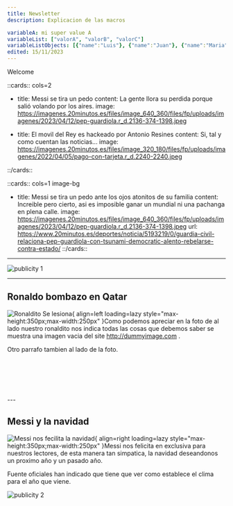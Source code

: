```yaml
---
title: Newsletter 
description: Explicacion de las macros

variableA: mi super value A
variableList: ["valorA", "valorB", "valorC"]
variableListObjects: [{"name":"Luis"}, {"name":"Juan"}, {"name":"Maria"}]
edited: 15/11/2023
---
```


Welcome



::cards::  cols=2

- title: Messi se tira un pedo
  content: La gente llora su perdida porque salió volando por los aires.
  image: https://imagenes.20minutos.es/files/image_640_360/files/fp/uploads/imagenes/2023/04/12/pep-guardiola.r_d.2136-374-1398.jpeg

- title: El movil del Rey es hackeado por Antonio Resines
  content: Si, tal y como cuentan las noticias...
  image: https://imagenes.20minutos.es/files/image_320_180/files/fp/uploads/imagenes/2022/04/05/pago-con-tarjeta.r_d.2240-2240.jpeg


::/cards::

::cards::  cols=1 image-bg

- title: Messi se tira un pedo ante los ojos atonitos de su familia
  content: Increible pero cierto, asi es imposible ganar un mundial ni una pachanga en plena calle.
  image: https://imagenes.20minutos.es/files/image_640_360/files/fp/uploads/imagenes/2023/04/12/pep-guardiola.r_d.2136-374-1398.jpeg
  url: https://www.20minutos.es/deportes/noticia/5193219/0/guardia-civil-relaciona-pep-guardiola-con-tsunami-democratic-alento-rebelarse-contra-estado/
::/cards::


---

![publicity 1](https://neilpatel.com/wp-content/uploads/2021/02/discovery-successful-banner-advertising-.png)


---

## Ronaldo bombazo en Qatar
![Ronaldito Se lesiona](https://www.realmadrid.com/img/vertical_380px/cristiano_550x650_20180917025046.jpg){ align=left loading=lazy style="max-height:350px;max-width:250px" }Como podemos apreciar en la foto de al lado nuestro ronaldito nos indica todas las cosas que debemos saber
se muestra una imagen vacia del site http://dummyimage.com .

Otro parrafo tambien al lado de la foto.

<br>
<br>
<br>
<br>
<br>
---

## Messi y la navidad
![Messi nos fecilita la navidad](https://encrypted-tbn3.gstatic.com/licensed-image?q=tbn:ANd9GcQX-ToKuor9BIbp9fm8Fbpy9CB0zRGioPagQOSFP6Zw-gj1IyHviudsojFuqaReXj4X_MOt3b1B-1MFsns){ align=right loading=lazy style="max-height:350px;max-width:250px" }Messi nos felicita en exclusiva para nuestros lectores, de esta manera tan simpatica, la navidad deseandonos un proximo año y un pasado año.

Fuente oficiales han indicado que tiene que ver como establece el clima para el año que viene.


![publicity 2](https://s0.2mdn.net/simgad/12017738049232809608)


